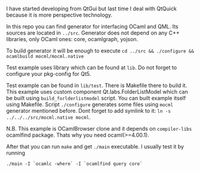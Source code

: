 I have started developing from QtGui but last time I deal with QtQuick because it is more perspective technology.

In this repo you can find generator for interfacing OCaml and QML. Its sources are located in `../src`. Generator does not depend on any C++ libraries, only OCaml ones: core, ocamlgraph, yojson.

To build generator it will be enough to execute 
`cd ../src && ./configure && ocamlbuild mocml/mocml.native`


Test example uses library which can be found at `lib`. Do not forget to configure your pkg-config for Qt5.

Test example can be found in `lib/test`. There is Makefile there to build it. This example uses custom component Qt.labs.FolderListModel which can be built using `build_forlderlistmodel` script. You can built example itself using Makefile. Script `./configure` generates some files using `mocml` generator mentioned before. Dont forget to add symlink to it: `ln -s ../../../src/mocml.native mocml`.

N.B. This example is OCamlBrowser clone and it depends on `compiler-libs` ocamlfind package. Thats why you need ocaml(>=4.00.1).


After that you can run `make` and get `./main` executable. I usually test it by running 

    ./main -I `ocamlc -where` -I `ocamlfind query core`


